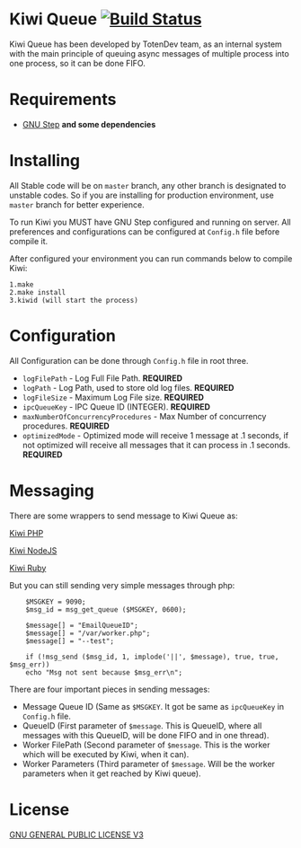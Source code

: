 Kiwi Queue [![Build Status](https://secure.travis-ci.org/TotenDev/TDevShortener.png?branch=master)](http://travis-ci.org/TotenDev/TDevShortener)
=========================

Kiwi Queue has been developed by TotenDev team, as an internal system with the main principle of queuing async messages of multiple process into one process, so it can be done FIFO.

Requirements
=========
- [GNU Step](http://www.techotopia.com/index.php/Building_and_Installing_GNUstep_on_Linux) **and some dependencies**

Installing
=========
All Stable code will be on `master` branch, any other branch is designated to unstable codes. So if you are installing for production environment, use `master` branch for better experience.

To run Kiwi you MUST have GNU Step configured and running on server. All preferences and configurations can be configured at `Config.h` file before compile it.

After configured your environment you can run commands below to compile Kiwi:

	1.make
	2.make install
	3.kiwid (will start the process)

Configuration
========
All Configuration can be done through `Config.h` file in root three.

- `logFilePath` - Log Full File Path. **REQUIRED**
- `logPath` - Log Path, used to store old log files. **REQUIRED**
- `logFileSize` - Maximum Log File size. **REQUIRED**
- `ipcQueueKey` - IPC Queue ID (INTEGER). **REQUIRED**
- `maxNumberOfConcurrencyProcedures` - Max Number of concurrency procedures. **REQUIRED**
- `optimizedMode` - Optimized mode will receive 1 message at .1 seconds, if not optimized will receive all messages that it can process in .1 seconds. **REQUIRED**

Messaging
========
There are some wrappers to send message to Kiwi Queue as:

[Kiwi PHP]()

[Kiwi NodeJS]()

[Kiwi Ruby]()

But you can still sending very simple messages through php:

        $MSGKEY = 9090;
        $msg_id = msg_get_queue ($MSGKEY, 0600);

		$message[] = "EmailQueueID";
        $message[] = "/var/worker.php";
        $message[] = "--test";

        if (!msg_send ($msg_id, 1, implode('||', $message), true, true, $msg_err))
        echo "Msg not sent because $msg_err\n";
	
There are four important pieces in sending messages:
	
- Message Queue ID (Same as `$MSGKEY`. It got be same as `ipcQueueKey` in `Config.h` file.
- QueueID (First parameter of `$message`. This is QueueID, where all messages with this QueueID, will be done FIFO and in one thread).
- Worker FilePath (Second parameter of `$message`. This is the worker which will be executed by Kiwi, when it can).
- Worker Parameters (Third parameter of `$message`. Will be the worker parameters when it get reached by Kiwi queue).

License
========
[GNU GENERAL PUBLIC LICENSE V3](Kiwi/raw/master/LICENSE)